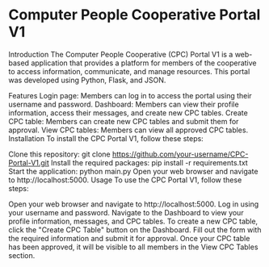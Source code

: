 # Computer People Cooperative Portal V1
Introduction
The Computer People Cooperative (CPC) Portal V1 is a web-based application that provides a platform for members of the cooperative to access information, communicate, and manage resources. This portal was developed using Python, Flask, and JSON.

Features
Login page: Members can log in to access the portal using their username and password.
Dashboard: Members can view their profile information, access their messages, and create new CPC tables.
Create CPC table: Members can create new CPC tables and submit them for approval.
View CPC tables: Members can view all approved CPC tables.
Installation
To install the CPC Portal V1, follow these steps:

Clone this repository: git clone https://github.com/your-username/CPC-Portal-V1.git
Install the required packages: pip install -r requirements.txt
Start the application: python main.py
Open your web browser and navigate to http://localhost:5000.
Usage
To use the CPC Portal V1, follow these steps:

Open your web browser and navigate to http://localhost:5000.
Log in using your username and password.
Navigate to the Dashboard to view your profile information, messages, and CPC tables.
To create a new CPC table, click the "Create CPC Table" button on the Dashboard.
Fill out the form with the required information and submit it for approval.
Once your CPC table has been approved, it will be visible to all members in the View CPC Tables section.
